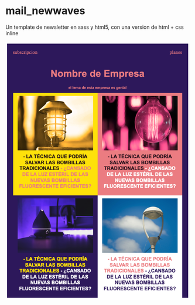 # mail_newwaves

Un template de newsletter en sass y html5, con una version de html + css inline

![alt text](https://raw.githubusercontent.com/noreibi/mail_newsletter1/master/screenshoot.png)
